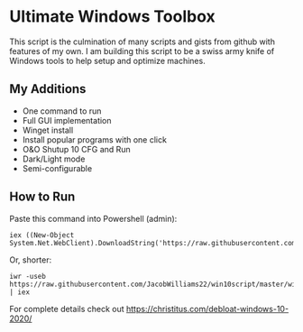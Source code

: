 # Ultimate Windows Toolbox
This script is the culmination of many scripts and gists from github with features of my own. I am building this script to be a swiss army knife of Windows tools to help setup and optimize machines.

## My Additions
- One command to run
- Full GUI implementation
- Winget install
- Install popular programs with one click
- O&O Shutup 10 CFG and Run
- Dark/Light mode
- Semi-configurable

## How to Run
Paste this command into Powershell (admin):
```
iex ((New-Object System.Net.WebClient).DownloadString('https://raw.githubusercontent.com/JacobWilliams22/win10script/master/win10debloat.ps1'))
```
Or, shorter:
```
iwr -useb https://raw.githubusercontent.com/JacobWilliams22/win10script/master/win10debloat.ps1 | iex
```

For complete details check out https://christitus.com/debloat-windows-10-2020/
